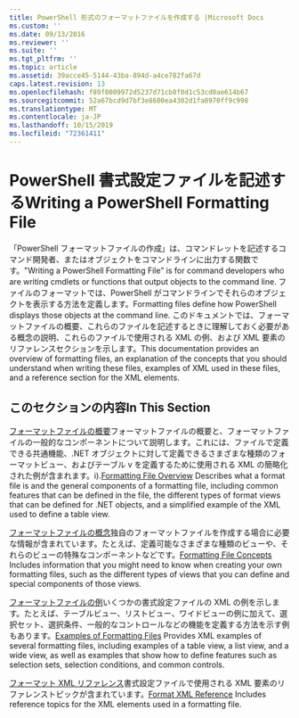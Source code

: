 ```yaml
---
title: PowerShell 形式のフォーマットファイルを作成する |Microsoft Docs
ms.custom: ''
ms.date: 09/13/2016
ms.reviewer: ''
ms.suite: ''
ms.tgt_pltfrm: ''
ms.topic: article
ms.assetid: 39acce45-5144-43ba-894d-a4ce782fa67d
caps.latest.revision: 13
ms.openlocfilehash: f89f0009972d5237d71cb8f0d1c53cd0ae614b67
ms.sourcegitcommit: 52a67bcd9d7bf3e8600ea4302d1fa8970ff9c998
ms.translationtype: MT
ms.contentlocale: ja-JP
ms.lasthandoff: 10/15/2019
ms.locfileid: "72361411"
---
```

# <a name="writing-a-powershell-formatting-file"></a><span data-ttu-id="8a845-102">PowerShell 書式設定ファイルを記述する</span><span class="sxs-lookup"><span data-stu-id="8a845-102">Writing a PowerShell Formatting File</span></span>

<span data-ttu-id="8a845-103">「PowerShell フォーマットファイルの作成」は、コマンドレットを記述するコマンド開発者、またはオブジェクトをコマンドラインに出力する関数です。</span><span class="sxs-lookup"><span data-stu-id="8a845-103">"Writing a PowerShell Formatting File" is for command developers who are writing cmdlets or functions that output objects to the command line.</span></span> <span data-ttu-id="8a845-104">ファイルのフォーマットでは、PowerShell がコマンドラインでそれらのオブジェクトを表示する方法を定義します。</span><span class="sxs-lookup"><span data-stu-id="8a845-104">Formatting files define how PowerShell displays those objects at the command line.</span></span> <span data-ttu-id="8a845-105">このドキュメントでは、フォーマットファイルの概要、これらのファイルを記述するときに理解しておく必要がある概念の説明、これらのファイルで使用される XML の例、および XML 要素のリファレンスセクションを示します。</span><span class="sxs-lookup"><span data-stu-id="8a845-105">This documentation provides an overview of formatting files, an explanation of the concepts that you should understand when writing these files, examples of XML used in these files, and a reference section for the XML elements.</span></span>

## <a name="in-this-section"></a><span data-ttu-id="8a845-106">このセクションの内容</span><span class="sxs-lookup"><span data-stu-id="8a845-106">In This Section</span></span>

<span data-ttu-id="8a845-107">[フォーマットファイルの概要](./formatting-file-overview.md)フォーマットファイルの概要と、フォーマットファイルの一般的なコンポーネントについて説明します。これには、ファイルで定義できる共通機能、.NET オブジェクトに対して定義できるさまざまな種類のフォーマットビュー、およびテーブル v を定義するために使用される XML の簡略化された例が含まれます。i).</span><span class="sxs-lookup"><span data-stu-id="8a845-107">[Formatting File Overview](./formatting-file-overview.md) Describes what a format file is and the general components of a formatting file, including common features that can be defined in the file, the different types of format views that can be defined for .NET objects, and a simplified example of the XML used to define a table view.</span></span>

<span data-ttu-id="8a845-108">[フォーマットファイルの概念](./formatting-file-concepts.md)独自のフォーマットファイルを作成する場合に必要な情報が含まれています。たとえば、定義可能なさまざまな種類のビューや、それらのビューの特殊なコンポーネントなどです。</span><span class="sxs-lookup"><span data-stu-id="8a845-108">[Formatting File Concepts](./formatting-file-concepts.md) Includes information that you might need to know when creating your own formatting files, such as the different types of views that you can define and special components of those views.</span></span>

<span data-ttu-id="8a845-109">[フォーマットファイルの例](./examples-of-formatting-files.md)いくつかの書式設定ファイルの XML の例を示します。たとえば、テーブルビュー、リストビュー、ワイドビューの例に加えて、選択セット、選択条件、一般的なコントロールなどの機能を定義する方法を示す例もあります。</span><span class="sxs-lookup"><span data-stu-id="8a845-109">[Examples of Formatting Files](./examples-of-formatting-files.md) Provides XML examples of several formatting files, including examples of a table view, a list view, and a wide view, as well as examples that show how to define features such as selection sets, selection conditions, and common controls.</span></span>

<span data-ttu-id="8a845-110">[フォーマット XML リファレンス](./format-schema-xml-reference.md)書式設定ファイルで使用される XML 要素のリファレンストピックが含まれています。</span><span class="sxs-lookup"><span data-stu-id="8a845-110">[Format XML Reference](./format-schema-xml-reference.md) Includes reference topics for the XML elements used in a formatting file.</span></span>
